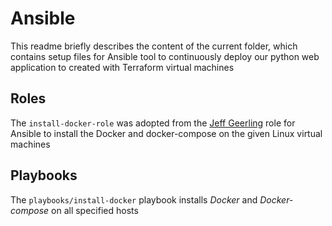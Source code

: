 # Ansible

This readme briefly describes the content of the current folder, which 
contains setup files for Ansible tool to continuously deploy our 
python web application to created with Terraform virtual machines

## Roles

The `install-docker-role` was adopted from the [Jeff Geerling](https://github.com/geerlingguy/ansible-role-docker) role
for Ansible to install the Docker and docker-compose on the given Linux virtual machines

## Playbooks

The `playbooks/install-docker` playbook installs _Docker_ and _Docker-compose_
on all specified hosts
